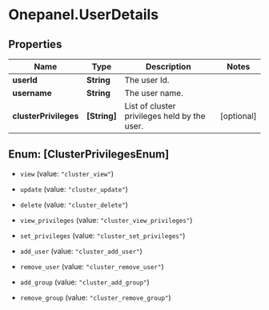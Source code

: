 # Onepanel.UserDetails

## Properties
Name | Type | Description | Notes
------------ | ------------- | ------------- | -------------
**userId** | **String** | The user Id. | 
**username** | **String** | The user name. | 
**clusterPrivileges** | **[String]** | List of cluster privileges held by the user. | [optional] 


<a name="[ClusterPrivilegesEnum]"></a>
## Enum: [ClusterPrivilegesEnum]


* `view` (value: `"cluster_view"`)

* `update` (value: `"cluster_update"`)

* `delete` (value: `"cluster_delete"`)

* `view_privileges` (value: `"cluster_view_privileges"`)

* `set_privileges` (value: `"cluster_set_privileges"`)

* `add_user` (value: `"cluster_add_user"`)

* `remove_user` (value: `"cluster_remove_user"`)

* `add_group` (value: `"cluster_add_group"`)

* `remove_group` (value: `"cluster_remove_group"`)




